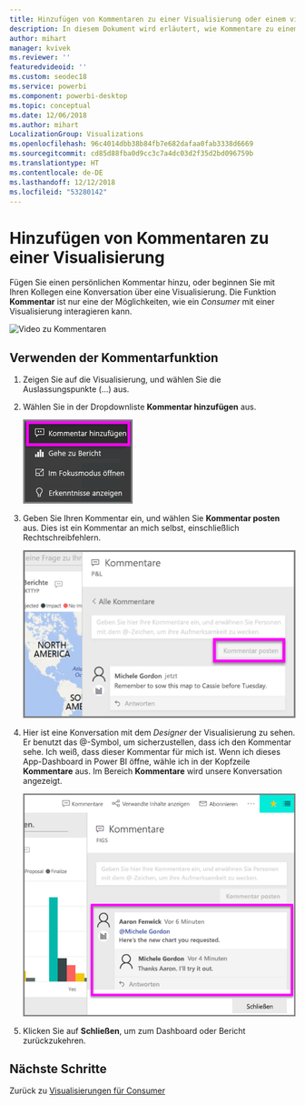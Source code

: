 ```yaml
---
title: Hinzufügen von Kommentaren zu einer Visualisierung oder einem visuellen Element
description: In diesem Dokument wird erläutert, wie Kommentare zu einem visuellen Element hinzugefügt und verwendet werden, um Konversationen über ein visuelles Element zu führen.
author: mihart
manager: kvivek
ms.reviewer: ''
featuredvideoid: ''
ms.custom: seodec18
ms.service: powerbi
ms.component: powerbi-desktop
ms.topic: conceptual
ms.date: 12/06/2018
ms.author: mihart
LocalizationGroup: Visualizations
ms.openlocfilehash: 96c4014dbb38b84fb7e682dafaa0fab3338d6669
ms.sourcegitcommit: cd85d88fba0d9cc3c7a4dc03d2f35d2bd096759b
ms.translationtype: HT
ms.contentlocale: de-DE
ms.lasthandoff: 12/12/2018
ms.locfileid: "53280142"
---
```

# <a name="add-comments-to-a-visualization"></a>Hinzufügen von Kommentaren zu einer Visualisierung
Fügen Sie einen persönlichen Kommentar hinzu, oder beginnen Sie mit Ihren Kollegen eine Konversation über eine Visualisierung. Die Funktion **Kommentar** ist nur eine der Möglichkeiten, wie ein *Consumer* mit einer Visualisierung interagieren kann. 

![Video zu Kommentaren](media/end-user-comment/comment.gif)

## <a name="how-to-use-the-comment-feature"></a>Verwenden der Kommentarfunktion

1. Zeigen Sie auf die Visualisierung, und wählen Sie die Auslassungspunkte (...) aus.    
2. Wählen Sie in der Dropdownliste **Kommentar hinzufügen** aus.

    ![Erste Auswahl: Kommentar hinzufügen](media/end-user-comment/power-bi-comment.png)  

3.  Geben Sie Ihren Kommentar ein, und wählen Sie **Kommentar posten** aus. Dies ist ein Kommentar an mich selbst, einschließlich Rechtschreibfehlern.

    ![Hinzufügen eines Kommentars an sich selbst](media/end-user-comment/power-bi-comment-self2.png)  

4. Hier ist eine Konversation mit dem *Designer* der Visualisierung zu sehen. Er benutzt das @-Symbol, um sicherzustellen, dass ich den Kommentar sehe. Ich weiß, dass dieser Kommentar für mich ist. Wenn ich dieses App-Dashboard in Power BI öffne, wähle ich in der Kopfzeile **Kommentare** aus. Im Bereich **Kommentare** wird unsere Konversation angezeigt. 

    ![Hinzufügen eines Kommentars mit Erwähnung](media/end-user-comment/power-bi-comment-mention.png)  


5. Klicken Sie auf **Schließen**, um zum Dashboard oder Bericht zurückzukehren.

## <a name="next-steps"></a>Nächste Schritte
Zurück zu [Visualisierungen für Consumer](end-user-visualizations.md)    
<!--[Select a visualization to open a report](end-user-open-report.md)-->